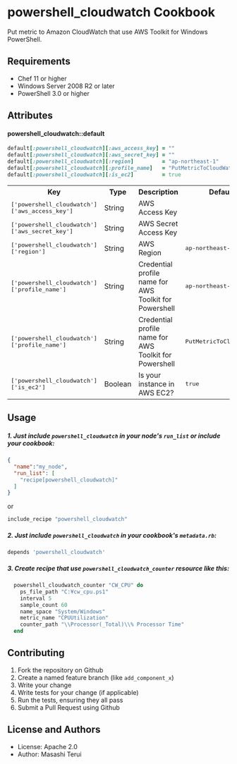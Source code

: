 powershell_cloudwatch Cookbook
==============================
Put metric to Amazon CloudWatch that use AWS Toolkit for Windows PowerShell.

Requirements
------------
* Chef 11 or higher
* Windows Server 2008 R2 or later
* PowerShell 3.0 or higher

Attributes
----------

#### powershell_cloudwatch::default
```ruby
default[:powershell_cloudwatch][:aws_access_key] = ""
default[:powershell_cloudwatch][:aws_secret_key] = ""
default[:powershell_cloudwatch][:region]         = "ap-northeast-1"
default[:powershell_cloudwatch][:profile_name]   = "PutMetricToCloudWatch"
default[:powershell_cloudwatch][:is_ec2]         = true
```

<table>
  <tr>
    <th>Key</th>
    <th>Type</th>
    <th>Description</th>
    <th>Default</th>
  </tr>
  <tr>
    <td><tt>['powershell_cloudwatch']['aws_access_key']</tt></td>
    <td>String</td>
    <td>AWS Access Key</td>
    <td><tt></tt></td>
  </tr>
  <tr>
    <td><tt>['powershell_cloudwatch']['aws_secret_key']</tt></td>
    <td>String</td>
    <td>AWS Secret Access Key</td>
    <td><tt></tt></td>
  </tr>
  <tr>
    <td><tt>['powershell_cloudwatch']['region']</tt></td>
    <td>String</td>
    <td>AWS Region</td>
    <td><tt>ap-northeast-1</tt></td>
  </tr>
  <tr>
    <td><tt>['powershell_cloudwatch']['profile_name']</tt></td>
    <td>String</td>
    <td>Credential profile name for AWS Toolkit for Powershell</td>
    <td><tt>ap-northeast-1</tt></td>
  </tr>
  <tr>
    <td><tt>['powershell_cloudwatch']['profile_name']</tt></td>
    <td>String</td>
    <td>Credential profile name for AWS Toolkit for Powershell</td>
    <td><tt>PutMetricToCloudWatch</tt></td>
  </tr>
  <tr>
    <td><tt>['powershell_cloudwatch']['is_ec2']</tt></td>
    <td>Boolean</td>
    <td>Is your instance in AWS EC2?</td>
    <td><tt>true</tt></td>
  </tr>
</table>

Usage
-----

##### 1. Just include `powershell_cloudwatch` in your node's `run_list` or include your cookbook:

```json
{
  "name":"my_node",
  "run_list": [
    "recipe[powershell_cloudwatch]"
  ]
}
```
or
```ruby
include_recipe "powershell_cloudwatch"
```

##### 2. Just include `powershell_cloudwatch` in your cookbook's `metadata.rb`:
```ruby
depends 'powershell_cloudwatch'
```

##### 3. Create recipe that use `powershell_cloudwatch_counter` resource like this:
```ruby
  powershell_cloudwatch_counter "CW_CPU" do
    ps_file_path "C:¥cw_cpu.ps1"
    interval 5
    sample_count 60
    name_space "System/Windows"
    metric_name "CPUUtilization"
    counter_path "\\Processor(_Total)\\% Processor Time"
  end
```

Contributing
------------

1. Fork the repository on Github
2. Create a named feature branch (like `add_component_x`)
3. Write your change
4. Write tests for your change (if applicable)
5. Run the tests, ensuring they all pass
6. Submit a Pull Request using Github

License and Authors
-------------------
* License: Apache 2.0
* Author: Masashi Terui